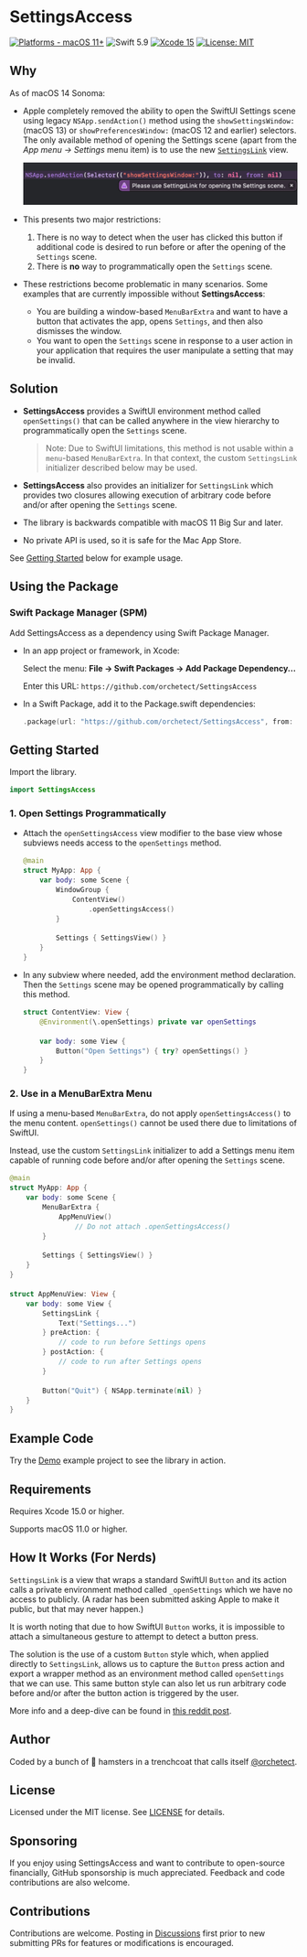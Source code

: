 # SettingsAccess

[![Platforms - macOS 11+](https://img.shields.io/badge/platforms-macOS%2011+-lightgrey.svg?style=flat)](https://developer.apple.com/swift) ![Swift 5.9](https://img.shields.io/badge/Swift-5.9-orange.svg?style=flat) [![Xcode 15](https://img.shields.io/badge/Xcode-15-blue.svg?style=flat)](https://developer.apple.com/swift) [![License: MIT](http://img.shields.io/badge/license-MIT-lightgrey.svg?style=flat)](https://github.com/orchetect/SettingsAccess/blob/main/LICENSE)

## Why

As of macOS 14 Sonoma:

- Apple completely removed the ability to open the SwiftUI Settings scene using legacy `NSApp.sendAction()` method using the `showSettingsWindow:` (macOS 13) or `showPreferencesWindow:` (macOS 12 and earlier) selectors. The only available method of opening the Settings scene (apart from the _App menu → Settings_ menu item) is to use the new [`SettingsLink`](https://developer.apple.com/documentation/swiftui/settingslink) view.

  ![No Dice](Images/no-dice.png)

- This presents two major restrictions:
  1. There is no way to detect when the user has clicked this button if additional code is desired to run before or after the opening of the `Settings` scene.
  2. There is **no** way to programmatically open the `Settings` scene.
  
- These restrictions become problematic in many scenarios. Some examples that are currently impossible without **SettingsAccess**:
  - You are building a window-based `MenuBarExtra` and want to have a button that activates the app, opens `Settings`, and then also dismisses the window.
  - You want to open the `Settings` scene in response to a user action in your application that requires the user manipulate a setting that may be invalid.

## Solution

- **SettingsAccess** provides a SwiftUI environment method called `openSettings()` that can be called anywhere in the view hierarchy to programmatically open the `Settings` scene.
  
  > Note: Due to SwiftUI limitations, this method is not usable within a `menu`-based `MenuBarExtra`. In that context, the custom `SettingsLink` initializer described below may be used.
- **SettingsAccess** also provides an initializer for `SettingsLink` which provides two closures allowing execution of arbitrary code before and/or after opening the `Settings` scene.
- The library is backwards compatible with macOS 11 Big Sur and later.
- No private API is used, so it is safe for the Mac App Store.

See [Getting Started](#Getting-Started) below for example usage.

## Using the Package

### Swift Package Manager (SPM)

Add SettingsAccess as a dependency using Swift Package Manager.

- In an app project or framework, in Xcode:

  Select the menu: **File → Swift Packages → Add Package Dependency...**

  Enter this URL: `https://github.com/orchetect/SettingsAccess`

- In a Swift Package, add it to the Package.swift dependencies:

  ```swift
  .package(url: "https://github.com/orchetect/SettingsAccess", from: "1.3.0")
  ```

## Getting Started

Import the library.

```swift
import SettingsAccess
```

### 1. Open Settings Programmatically

- Attach the `openSettingsAccess` view modifier to the base view whose subviews needs access to the `openSettings` method.

   ```swift
   @main
   struct MyApp: App {
       var body: some Scene {
           WindowGroup {
               ContentView()
                   .openSettingsAccess()
           }
           
           Settings { SettingsView() }
       }
   }
   ```

- In any subview where needed, add the environment method declaration. Then the `Settings` scene may be opened programmatically by calling this method.

   ```swift
   struct ContentView: View {
       @Environment(\.openSettings) private var openSettings
     
       var body: some View {
           Button("Open Settings") { try? openSettings() }
       }
   }
   ```

### 2. Use in a MenuBarExtra Menu

If using a menu-based `MenuBarExtra`, do not apply `openSettingsAccess()` to the menu content. `openSettings()` cannot be used there due to limitations of SwiftUI.

Instead, use the custom `SettingsLink` initializer to add a Settings menu item capable of running code before and/or after opening the `Settings` scene.

```swift
@main
struct MyApp: App {
    var body: some Scene {
        MenuBarExtra {
            AppMenuView()
                // Do not attach .openSettingsAccess()
        }
        
        Settings { SettingsView() }
    }
}

struct AppMenuView: View {
    var body: some View {
        SettingsLink { 
            Text("Settings...")
        } preAction: {
            // code to run before Settings opens
        } postAction: {
            // code to run after Settings opens
        }
        
        Button("Quit") { NSApp.terminate(nil) }
    }
}
```

## Example Code

Try the [Demo](Demo) example project to see the library in action.

## Requirements

Requires Xcode 15.0 or higher.

Supports macOS 11.0 or higher.

## How It Works (For Nerds)

`SettingsLink` is a view that wraps a standard SwiftUI `Button` and its action calls a private environment method called `_openSettings` which we have no access to publicly. (A radar has been submitted asking Apple to make it public, but that may never happen.)

It is worth noting that due to how SwiftUI `Button` works, it is impossible to attach a simultaneous gesture to attempt to detect a button press.

The solution is the use of a custom `Button` style which, when applied directly to `SettingsLink`, allows us to capture the `Button` press action and export a wrapper method as an environment method called `openSettings` that we can use. This same button style can also let us run arbitrary code before and/or after the button action is triggered by the user.

More info and a deep-dive can be found in [this reddit post](https://www.reddit.com/r/SwiftUI/comments/16ibgy3/settingslink_on_macos_14_why_it_sucks_and_how_i/).

## Author

Coded by a bunch of 🐹 hamsters in a trenchcoat that calls itself [@orchetect](https://github.com/orchetect).

## License

Licensed under the MIT license. See [LICENSE](https://github.com/orchetect/SettingsAccess/blob/master/LICENSE) for details.

## Sponsoring

If you enjoy using SettingsAccess and want to contribute to open-source financially, GitHub sponsorship is much appreciated. Feedback and code contributions are also welcome.

## Contributions

Contributions are welcome. Posting in [Discussions](https://github.com/orchetect/SettingsAccess/discussions) first prior to new submitting PRs for features or modifications is encouraged.
